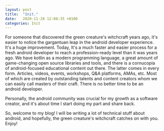 ```yaml
---
layout: post
title:  "Init."
date:   2020-11-28 12:08:35 +0100
categories: Init
---
```

For someone that discovered the green creature's witchcraft years ago, it's easier to notice the gargantuan leap in the android developer experience. It's a huge improvement. Today, It's a much faster and easier process for a fresh android developer to reach a profession-ready level than it was years ago. We have kotlin as a modern programming language, a great amount of game-changing open source libraries and tools, and there is a cornucopia of android-focused educational content out there. The latter comes in every form. Articles, videos, events, workshops, Q&A platforms, AMAs, etc. Most of which are created by outstanding talents and content creators whom we can easily call masters of their craft. There is no better time to be an android developer.

Personally, the android community was crucial for my growth as a software creator, and it's about time I start doing my part and share back.

So, welcome to my blog! I will be writing a lot of technical stuff about android, and hopefully, the green creature's witchcraft catches on with you. Enjoy! 
